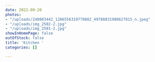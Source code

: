 ```yaml
---
date: 2022-09-20
photos:
- "/uploads/240803442_1206556319770882_49788831988627815_n.jpeg"
- "/uploads/img_2502-2.jpg"
- "/uploads/img_2501-2.jpg"
showInHomePage: false
outOfStock: false
title: 'Kitchen '
categories: []

---
```

